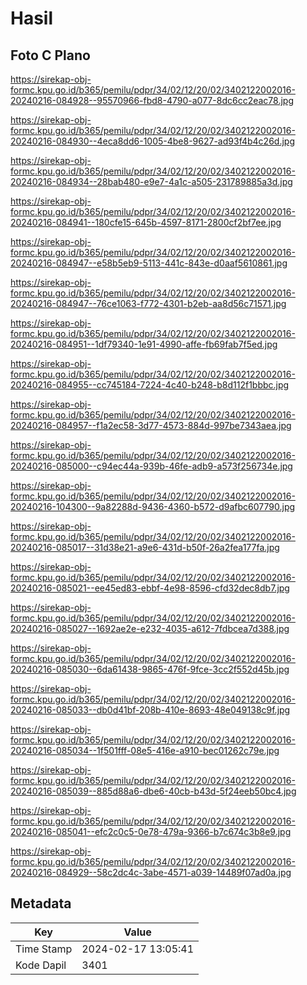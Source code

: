 # Hasil

## Foto C Plano

https://sirekap-obj-formc.kpu.go.id/b365/pemilu/pdpr/34/02/12/20/02/3402122002016-20240216-084928--95570966-fbd8-4790-a077-8dc6cc2eac78.jpg

https://sirekap-obj-formc.kpu.go.id/b365/pemilu/pdpr/34/02/12/20/02/3402122002016-20240216-084930--4eca8dd6-1005-4be8-9627-ad93f4b4c26d.jpg

https://sirekap-obj-formc.kpu.go.id/b365/pemilu/pdpr/34/02/12/20/02/3402122002016-20240216-084934--28bab480-e9e7-4a1c-a505-231789885a3d.jpg

https://sirekap-obj-formc.kpu.go.id/b365/pemilu/pdpr/34/02/12/20/02/3402122002016-20240216-084941--180cfe15-645b-4597-8171-2800cf2bf7ee.jpg

https://sirekap-obj-formc.kpu.go.id/b365/pemilu/pdpr/34/02/12/20/02/3402122002016-20240216-084947--e58b5eb9-5113-441c-843e-d0aaf5610861.jpg

https://sirekap-obj-formc.kpu.go.id/b365/pemilu/pdpr/34/02/12/20/02/3402122002016-20240216-084947--76ce1063-f772-4301-b2eb-aa8d56c71571.jpg

https://sirekap-obj-formc.kpu.go.id/b365/pemilu/pdpr/34/02/12/20/02/3402122002016-20240216-084951--1df79340-1e91-4990-affe-fb69fab7f5ed.jpg

https://sirekap-obj-formc.kpu.go.id/b365/pemilu/pdpr/34/02/12/20/02/3402122002016-20240216-084955--cc745184-7224-4c40-b248-b8d112f1bbbc.jpg

https://sirekap-obj-formc.kpu.go.id/b365/pemilu/pdpr/34/02/12/20/02/3402122002016-20240216-084957--f1a2ec58-3d77-4573-884d-997be7343aea.jpg

https://sirekap-obj-formc.kpu.go.id/b365/pemilu/pdpr/34/02/12/20/02/3402122002016-20240216-085000--c94ec44a-939b-46fe-adb9-a573f256734e.jpg

https://sirekap-obj-formc.kpu.go.id/b365/pemilu/pdpr/34/02/12/20/02/3402122002016-20240216-104300--9a82288d-9436-4360-b572-d9afbc607790.jpg

https://sirekap-obj-formc.kpu.go.id/b365/pemilu/pdpr/34/02/12/20/02/3402122002016-20240216-085017--31d38e21-a9e6-431d-b50f-26a2fea177fa.jpg

https://sirekap-obj-formc.kpu.go.id/b365/pemilu/pdpr/34/02/12/20/02/3402122002016-20240216-085021--ee45ed83-ebbf-4e98-8596-cfd32dec8db7.jpg

https://sirekap-obj-formc.kpu.go.id/b365/pemilu/pdpr/34/02/12/20/02/3402122002016-20240216-085027--1692ae2e-e232-4035-a612-7fdbcea7d388.jpg

https://sirekap-obj-formc.kpu.go.id/b365/pemilu/pdpr/34/02/12/20/02/3402122002016-20240216-085030--6da61438-9865-476f-9fce-3cc2f552d45b.jpg

https://sirekap-obj-formc.kpu.go.id/b365/pemilu/pdpr/34/02/12/20/02/3402122002016-20240216-085033--db0d41bf-208b-410e-8693-48e049138c9f.jpg

https://sirekap-obj-formc.kpu.go.id/b365/pemilu/pdpr/34/02/12/20/02/3402122002016-20240216-085034--1f501fff-08e5-416e-a910-bec01262c79e.jpg

https://sirekap-obj-formc.kpu.go.id/b365/pemilu/pdpr/34/02/12/20/02/3402122002016-20240216-085039--885d88a6-dbe6-40cb-b43d-5f24eeb50bc4.jpg

https://sirekap-obj-formc.kpu.go.id/b365/pemilu/pdpr/34/02/12/20/02/3402122002016-20240216-085041--efc2c0c5-0e78-479a-9366-b7c674c3b8e9.jpg

https://sirekap-obj-formc.kpu.go.id/b365/pemilu/pdpr/34/02/12/20/02/3402122002016-20240216-084929--58c2dc4c-3abe-4571-a039-14489f07ad0a.jpg


## Metadata

| Key        | Value               |
| ---------- | ------------------- |
| Time Stamp | 2024-02-17 13:05:41 |
| Kode Dapil | 3401                |




